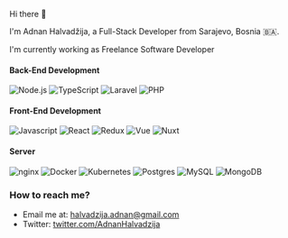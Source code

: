 Hi there 👋

I'm Adnan Halvadžija, a Full-Stack Developer from Sarajevo, Bosnia 🇧🇦.

I'm currently working as Freelance Software Developer

#### Back-End Development
![Node.js](https://img.shields.io/badge/-Node.js-/?style=flat-square&logo=node.js&logoColor=6DA55F&color=white)
![TypeScript](https://img.shields.io/badge/-Typescript-/?style=flat-square&logo=typescript&logoColor=2f74c0&color=white)
![Laravel](https://img.shields.io/badge/-Laravel-/?style=flat-square&logo=laravel&logoColor=FF2D20&color=white)
![PHP](https://img.shields.io/badge/-PHP-/?style=flat-square&logo=php&logoColor=484C89&color=white)

#### Front-End Development
![Javascript](https://img.shields.io/badge/-Javascript-/?style=flat-square&logo=javascript&logoColor=F0DB4F&color=white)
![React](https://img.shields.io/badge/-React-/?style=flat-square&logo=react&logoColor=blue&color=white)
![Redux](https://img.shields.io/badge/-Redux-/?style=flat-square&logo=redux&logoColor=A452DE&color=white)
![Vue](https://img.shields.io/badge/-Vue-/?style=flat-square&logo=vue.js&logoColor=42b883&color=white)
![Nuxt](https://img.shields.io/badge/-Nuxt-/?style=flat-square&logo=nuxt.js&logoColor=42b883&color=white)


#### Server
![nginx](https://img.shields.io/badge/-nginx-/?style=flat-square&logo=nginx&logoColor=green&color=white)
![Docker](https://img.shields.io/badge/-Docker-/?style=flat-square&logo=docker&logoColor=0db7ed&color=white)
![Kubernetes](https://img.shields.io/badge/-Kubernetes-/?style=flat-square&logo=kubernetes&logoColor=326ce5&color=white)
![Postgres](https://img.shields.io/badge/-Postgres-/?style=flat-square&logo=postgresql&logoColor=336791&color=white)
![MySQL](https://img.shields.io/badge/-MySQL-/?style=flat-square&logo=mysql&logoColor=589636&color=white)
![MongoDB](https://img.shields.io/badge/-MongoDB-/?style=flat-square&logo=mongodb&logoColor=589636&color=white)



### How to reach me?
- Email me at: [halvadzija.adnan@gmail.com](mailto:halvadzija.adnan@gmail.com)
- Twitter: [twitter.com/AdnanHalvadzija](https://twitter.com/AdnanHalvadzija) 


<!--
**ahalvadzija/ahalvadzija** is a ✨ _special_ ✨ repository because its `README.md` (this file) appears on your GitHub profile.

Here are some ideas to get you started:

- 🔭 I'm currently working as Freelance Web developer
- 🌱 I’m currently learning ...
- 👯 I’m looking to collaborate on ...
- 🤔 I’m looking for help with ...
- 💬 Ask me about ...
- 📫 How to reach me: 
- 😄 Pronouns: ...
- ⚡ Fun fact: ...
-->
